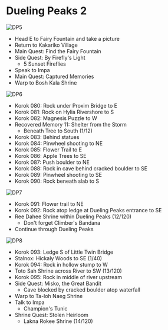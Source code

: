 # Dueling Peaks 2

![DP5](images/DP5.PNG)

* Head E to Fairy Fountain and take a picture
* Return to Kakariko Village
* Main Quest: Find the Fairy Fountain
* Side Quest: By Firefly's Light
  * 5 Sunset Fireflies
* Speak to Impa
* Main Quest: Captured Memories
* Warp to Bosh Kala Shrine

![DP6](images/DP6.PNG)

* Korok 080: Rock under Proxim Bridge to E
* Korok 081: Rock on Hylia Rivershore to S
* Korok 082: Magnesis Puzzle to W
* Recovered Memory 11: Shelter from the Storm
  * Beneath Tree to South (1/12)
* Korok 083: Behind statues
* Korok 084: Pinwheel shooting to NE
* Korok 085: Flower Trail to E
* Korok 086: Apple Trees to SE
* Korok 087: Push boulder to NE
* Korok 088: Rock in cave behind cracked boulder to SE
* Korok 089: Pinwheel shooting to SE
* Korok 090: Rock beneath slab to S

![DP7](images/DP7.PNG)

* Korok 091: Flower trail to NE
* Korok 092: Rock atop ledge at Dueling Peaks entrance to SE
* Ree Dahee Shrine within Dueling Peaks (12/120)
  * Don't forget Climber's Bandana
* Continue through Dueling Peaks

![DP8](images/DP8.PNG)

* Korok 093: Ledge S of Little Twin Bridge
* Stalnox: Hickaly Woods to SE (1/40)
* Korok 094: Rock in hollow stump to W
* Toto Sah Shrine across River to SW (13/120)
* Korok 095: Rock in middle of river upstream
* Side Quest: Misko, the Great Bandit
  * Cave blocked by cracked boulder atop waterfall
* Warp to Ta-loh Naeg Shrine
* Talk to Impa
  * Champion's Tunic
* Shrine Quest: Stolen Heirloom
  * Lakna Rokee Shrine (14/120)
